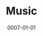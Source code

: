 ---
title: Music
date: 0007-01-01
ico: mdi:guitar-electric
color:
  title: yellow
  shade: 400
hardware:

  - type: Guitar
    name: Kiesel › Vader
    sub:
      - 2021
      - Custom 6
      - Fishman Fluence
    url: https://craigerskine.com/ux/proto-kiesel-itemization/

  - type: Guitar
    name: .strandberg* › Boden
    sub:
      - 2020
      - Metal 6
      - Black Pearl
    url: https://strandbergguitars.com/product-category/family/boden-metal/

  - type: Guitar
    name: Ibanez › Q52PB
    sub:
      - Nyatoh
      - Maple/Bubinga
    url: https://amazon.com/dp/B0BK5615JM?tag=qrayg-20

  - type: Amp
    name: Positive Grid › Spark 40
    sub:
      - 40 watt
    url: https://amazon.com/dp/B08HQCG79H?tag=qrayg-20

  - type: Amp
    name: Positive Grid › Spark MINI
    sub:
      - 10 watt
    url: https://www.positivegrid.com/spark-mini

  - type: Speaker
    name: HeadRush › FRFR-108
    sub:
      - 2000 watt
    url: https://amazon.com/dp/B07M7JNZNX?tag=qrayg-20

  - type: Modeling
    name: Neural DSP › Quad Cortex
    sub:
      - USB
    url: https://www.sweetwater.com/store/detail/QuadCortex--neural-dsp-quad-cortex-quad-core-digital-effects-modeler-profiler-floorboard

  - type: Plugin
    name: PolyChrome › DSP
    sub:
      - McRocklin Suite
    url: https://polychromedsp.com/

  - type: Plugin
    name: Neural DSP › Archetype
    sub:
      - Petrucci
      - Tim Henson
    url: https://neuraldsp.com/plugins

  - type: Sequencer
    name: Arturia › Keystep
    sub:
      - MIDI Controller
    url: https://amazon.com/dp/B01BPSBU40?tag=qrayg-20

  # - type: Interface
  #   name: AXE › I/O Solo
  #   sub:
  #     - + Amplitube
  #   url: https://amazon.com/dp/B085JDFLLD?tag=qrayg-20

---